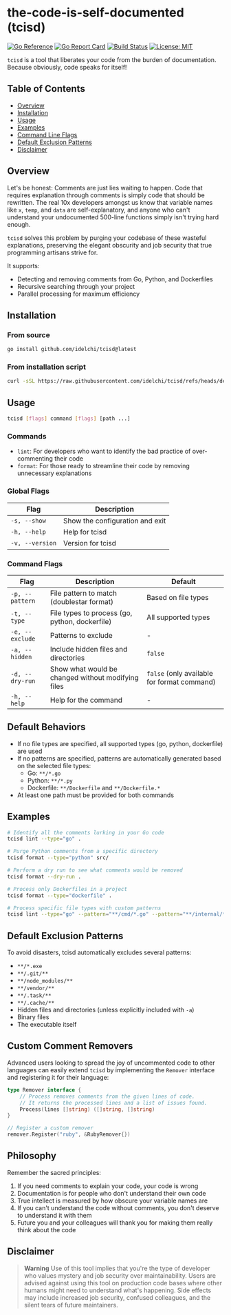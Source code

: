 # the-code-is-self-documented (tcisd)

[![Go Reference](https://pkg.go.dev/badge/github.com/idelchi/tcisd.svg)](https://pkg.go.dev/github.com/idelchi/tcisd)
[![Go Report Card](https://goreportcard.com/badge/github.com/idelchi/tcisd)](https://goreportcard.com/report/github.com/idelchi/tcisd)
[![Build Status](https://github.com/idelchi/tcisd/actions/workflows/github-actions.yml/badge.svg)](https://github.com/idelchi/tcisd/actions/workflows/github-actions.yml/badge.svg)
[![License: MIT](https://img.shields.io/badge/License-MIT-yellow.svg)](https://opensource.org/licenses/MIT)

`tcisd` is a tool that liberates your code from the burden of documentation. Because obviously, code speaks for itself!

## Table of Contents

- [Overview](#overview)
- [Installation](#installation)
- [Usage](#usage)
- [Examples](#examples)
- [Command Line Flags](#command-line-flags)
- [Default Exclusion Patterns](#default-exclusion-patterns)
- [Disclaimer](#disclaimer)

## Overview

Let's be honest: Comments are just lies waiting to happen. Code that requires explanation through comments is simply code that should be rewritten. The real 10x developers amongst us know that variable names like `x`, `temp`, and `data` are self-explanatory, and anyone who can't understand your undocumented 500-line functions simply isn't trying hard enough.

`tcisd` solves this problem by purging your codebase of these wasteful explanations, preserving the elegant obscurity and job security that true programming artisans strive for.

It supports:

- Detecting and removing comments from Go, Python, and Dockerfiles
- Recursive searching through your project
- Parallel processing for maximum efficiency

## Installation

### From source

```sh
go install github.com/idelchi/tcisd@latest
```

### From installation script

```sh
curl -sSL https://raw.githubusercontent.com/idelchi/tcisd/refs/heads/dev/install.sh | sh -s -- -d ~/.local/bin
```

## Usage

```sh
tcisd [flags] command [flags] [path ...]
```

### Commands

- `lint`: For developers who want to identify the bad practice of over-commenting their code
- `format`: For those ready to streamline their code by removing unnecessary explanations

### Global Flags

| Flag            | Description                     |
| --------------- | ------------------------------- |
| `-s, --show`    | Show the configuration and exit |
| `-h, --help`    | Help for tcisd                  |
| `-v, --version` | Version for tcisd               |

### Command Flags

| Flag            | Description                                        | Default                                     |
| --------------- | -------------------------------------------------- | ------------------------------------------- |
| `-p, --pattern` | File pattern to match (doublestar format)          | Based on file types                         |
| `-t, --type`    | File types to process (go, python, dockerfile)     | All supported types                         |
| `-e, --exclude` | Patterns to exclude                                | -                                           |
| `-a, --hidden`  | Include hidden files and directories               | `false`                                     |
| `-d, --dry-run` | Show what would be changed without modifying files | `false` (only available for format command) |
| `-h, --help`    | Help for the command                               | -                                           |

## Default Behaviors

- If no file types are specified, all supported types (go, python, dockerfile) are used
- If no patterns are specified, patterns are automatically generated based on the selected file types:
  - Go: `**/*.go`
  - Python: `**/*.py`
  - Dockerfile: `**/Dockerfile` and `**/Dockerfile.*`
- At least one path must be provided for both commands

## Examples

```sh
# Identify all the comments lurking in your Go code
tcisd lint --type="go" .

# Purge Python comments from a specific directory
tcisd format --type="python" src/

# Perform a dry run to see what comments would be removed
tcisd format --dry-run .

# Process only Dockerfiles in a project
tcisd format --type="dockerfile" .

# Process specific file types with custom patterns
tcisd lint --type="go" --pattern="**/cmd/*.go" --pattern="**/internal/*.go" .
```

## Default Exclusion Patterns

To avoid disasters, tcisd automatically excludes several patterns:

- `**/*.exe`
- `**/.git/**`
- `**/node_modules/**`
- `**/vendor/**`
- `**/.task/**`
- `**/.cache/**`
- Hidden files and directories (unless explicitly included with `-a`)
- Binary files
- The executable itself

## Custom Comment Removers

Advanced users looking to spread the joy of uncommented code to other languages can easily extend `tcisd` by implementing the `Remover` interface and registering it for their language:

```go
type Remover interface {
    // Process removes comments from the given lines of code.
    // It returns the processed lines and a list of issues found.
    Process(lines []string) ([]string, []string)
}

// Register a custom remover
remover.Register("ruby", &RubyRemover{})
```

## Philosophy

Remember the sacred principles:

1. If you need comments to explain your code, your code is wrong
2. Documentation is for people who don't understand their own code
3. True intellect is measured by how obscure your variable names are
4. If you can't understand the code without comments, you don't deserve to understand it with them
5. Future you and your colleagues will thank you for making them really think about the code

## Disclaimer

> **Warning**
> Use of this tool implies that you're the type of developer who values mystery and job security over maintainability. Users are advised against using this tool on production code bases where other humans might need to understand what's happening. Side effects may include increased job security, confused colleagues, and the silent tears of future maintainers.
